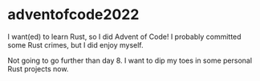 # adventofcode2022

I want(ed) to learn Rust, so I did Advent of Code! I probably committed some Rust crimes, but I did enjoy myself.

Not going to go further than day 8. I want to dip my toes in some personal Rust projects now.
